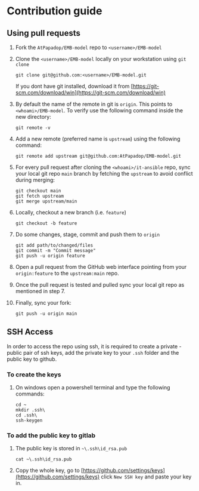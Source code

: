 # Contribution guide

## Using pull requests

1. Fork the `AtPapadop/EMB-model` repo to `<username>/EMB-model`
1. Clone the `<username>/EMB-model` locally on your workstation using `git clone`

    ```git
    git clone git@github.com:<username>/EMB-model.git
    ```
    If you dont have git installed, download it from [https://git-scm.com/download/win](https://git-scm.com/download/win)

1. By default the name of the remote in git is `origin`. This points to `<whoami>/EMB-model`. To verify use the following command inside the new directory:

    ```git
    git remote -v
    ```
1. Add a new remote (preferred name is `upstream`) using the following command:

    ```git
    git remote add upstream git@github.com:AtPapadop/EMB-model.git
    ```
1. For every pull request after cloning the `<whoami>/it-ansible` repo, sync your local git repo `main` branch by fetching the `upstream` to avoid conflict during merging:

    ```git
    git checkout main
    git fetch upstream
    git merge upstream/main 
    ```
1. Locally, checkout a new branch (i.e. `feature`)

    ```git
    git checkout -b feature
    ```

1. Do some changes, stage, commit and push them to `origin`

    ```git  
    git add path/to/changed/files
    git commit -m "Commit message"
    git push -u origin feature
    ```  
1. Open a pull request from the GitHub web interface pointing from your `origin:feature` to the `upstream:main` repo.
1. Once the pull request is tested and pulled sync your local git repo as mentioned in step 7.

1. Finally, sync your fork:

    ```git
    git push -u origin main
    ```

## SSH Access

In order to access the repo using ssh, it is required to create a private - public pair of ssh keys, add the private key to your `.ssh` folder and the public key to github.

### To create the keys

1. On windows open a powershell terminal and type the following commands:

    ```
    cd ~
    mkdir .ssh\
    cd .ssh\
    ssh-keygen
    ```

### To add the public key to gitlab

1. The public key is stored in `~\.ssh\id_rsa.pub`

     ```git
     cat ~\.ssh\id_rsa.pub
     ```
1. Copy the whole key, go to [https://github.com/settings/keys](https://github.com/settings/keys) click `New SSH key` and paste your key in.